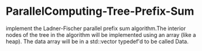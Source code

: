 # ParallelComputing-Tree-Prefix-Sum
implement the Ladner-Fischer parallel prefix sum algorithm.The interior nodes of the tree in the algorithm will be implemented using an array (like a heap). The data array will be in a std::vector<int> typedef'd to be called Data.
